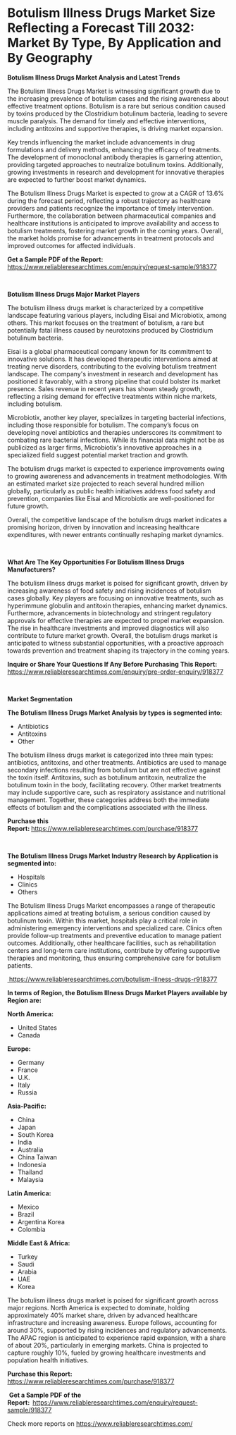<p><h1>Botulism Illness Drugs Market Size Reflecting a Forecast Till 2032: Market By Type, By Application and By Geography</h1></p><p><strong>Botulism Illness Drugs Market Analysis and Latest Trends</strong></p>
<p><p>The Botulism Illness Drugs Market is witnessing significant growth due to the increasing prevalence of botulism cases and the rising awareness about effective treatment options. Botulism is a rare but serious condition caused by toxins produced by the Clostridium botulinum bacteria, leading to severe muscle paralysis. The demand for timely and effective interventions, including antitoxins and supportive therapies, is driving market expansion.</p><p>Key trends influencing the market include advancements in drug formulations and delivery methods, enhancing the efficacy of treatments. The development of monoclonal antibody therapies is garnering attention, providing targeted approaches to neutralize botulinum toxins. Additionally, growing investments in research and development for innovative therapies are expected to further boost market dynamics.</p><p>The Botulism Illness Drugs Market is expected to grow at a CAGR of 13.6% during the forecast period, reflecting a robust trajectory as healthcare providers and patients recognize the importance of timely intervention. Furthermore, the collaboration between pharmaceutical companies and healthcare institutions is anticipated to improve availability and access to botulism treatments, fostering market growth in the coming years. Overall, the market holds promise for advancements in treatment protocols and improved outcomes for affected individuals.</p></p>
<p><strong>Get a Sample PDF of the Report:&nbsp;</strong> <a href="https://www.reliableresearchtimes.com/enquiry/request-sample/918377?utm_campaign=3321&utm_medium=2&utm_source=Github&utm_content=ia&utm_term=07032025&utm_id=botulism-illness-drugs">https://www.reliableresearchtimes.com/enquiry/request-sample/918377</a></p>
<p>&nbsp;</p>
<p><strong>Botulism Illness Drugs Major Market Players</strong></p>
<p><p>The botulism illness drugs market is characterized by a competitive landscape featuring various players, including Eisai and Microbiotix, among others. This market focuses on the treatment of botulism, a rare but potentially fatal illness caused by neurotoxins produced by Clostridium botulinum bacteria.</p><p>Eisai is a global pharmaceutical company known for its commitment to innovative solutions. It has developed therapeutic interventions aimed at treating nerve disorders, contributing to the evolving botulism treatment landscape. The company's investment in research and development has positioned it favorably, with a strong pipeline that could bolster its market presence. Sales revenue in recent years has shown steady growth, reflecting a rising demand for effective treatments within niche markets, including botulism.</p><p>Microbiotix, another key player, specializes in targeting bacterial infections, including those responsible for botulism. The company’s focus on developing novel antibiotics and therapies underscores its commitment to combating rare bacterial infections. While its financial data might not be as publicized as larger firms, Microbiotix's innovative approaches in a specialized field suggest potential market traction and growth.</p><p>The botulism drugs market is expected to experience improvements owing to growing awareness and advancements in treatment methodologies. With an estimated market size projected to reach several hundred million globally, particularly as public health initiatives address food safety and prevention, companies like Eisai and Microbiotix are well-positioned for future growth. </p><p>Overall, the competitive landscape of the botulism drugs market indicates a promising horizon, driven by innovation and increasing healthcare expenditures, with newer entrants continually reshaping market dynamics.</p></p>
<p>&nbsp;</p>
<p><strong>What Are The Key Opportunities For Botulism Illness Drugs Manufacturers?</strong></p>
<p><p>The botulism illness drugs market is poised for significant growth, driven by increasing awareness of food safety and rising incidences of botulism cases globally. Key players are focusing on innovative treatments, such as hyperimmune globulin and antitoxin therapies, enhancing market dynamics. Furthermore, advancements in biotechnology and stringent regulatory approvals for effective therapies are expected to propel market expansion. The rise in healthcare investments and improved diagnostics will also contribute to future market growth. Overall, the botulism drugs market is anticipated to witness substantial opportunities, with a proactive approach towards prevention and treatment shaping its trajectory in the coming years.</p></p>
<p><strong>Inquire or Share Your Questions If Any Before Purchasing This Report:</strong> <a href="https://www.reliableresearchtimes.com/enquiry/pre-order-enquiry/918377?utm_campaign=3321&utm_medium=2&utm_source=Github&utm_content=ia&utm_term=07032025&utm_id=botulism-illness-drugs">https://www.reliableresearchtimes.com/enquiry/pre-order-enquiry/918377</a></p>
<p>&nbsp;</p>
<p><strong>Market Segmentation</strong></p>
<p><strong>The Botulism Illness Drugs Market Analysis by types is segmented into:</strong></p>
<p><ul><li>Antibiotics</li><li>Antitoxins</li><li>Other</li></ul></p>
<p><p>The botulism illness drugs market is categorized into three main types: antibiotics, antitoxins, and other treatments. Antibiotics are used to manage secondary infections resulting from botulism but are not effective against the toxin itself. Antitoxins, such as botulinum antitoxin, neutralize the botulinum toxin in the body, facilitating recovery. Other market treatments may include supportive care, such as respiratory assistance and nutritional management. Together, these categories address both the immediate effects of botulism and the complications associated with the illness.</p></p>
<p><strong>Purchase this Report:&nbsp;</strong><a href="https://www.reliableresearchtimes.com/purchase/918377?utm_campaign=3321&utm_medium=2&utm_source=Github&utm_content=ia&utm_term=07032025&utm_id=botulism-illness-drugs">https://www.reliableresearchtimes.com/purchase/918377</a></p>
<p>&nbsp;</p>
<p><strong>The Botulism Illness Drugs Market Industry Research by Application is segmented into:</strong></p>
<p><ul><li>Hospitals</li><li>Clinics</li><li>Others</li></ul></p>
<p><p>The Botulism Illness Drugs Market encompasses a range of therapeutic applications aimed at treating botulism, a serious condition caused by botulinum toxin. Within this market, hospitals play a critical role in administering emergency interventions and specialized care. Clinics often provide follow-up treatments and preventive education to manage patient outcomes. Additionally, other healthcare facilities, such as rehabilitation centers and long-term care institutions, contribute by offering supportive therapies and monitoring, thus ensuring comprehensive care for botulism patients.</p></p>
<p><a href="https://www.reliableresearchtimes.com/botulism-illness-drugs-r918377?utm_campaign=3321&utm_medium=2&utm_source=Github&utm_content=ia&utm_term=07032025&utm_id=botulism-illness-drugs">&nbsp;https://www.reliableresearchtimes.com/botulism-illness-drugs-r918377</a></p>
<p><strong>In terms of Region, the Botulism Illness Drugs Market Players available by Region are:</strong></p>
<p>
    <p> <strong> North America: </strong>
        <ul>
            <li>United States</li>
            <li>Canada</li>
        </ul>
        </p> 
    <p> <strong> Europe: </strong>
        <ul>
            <li>Germany</li>
            <li>France</li>
            <li>U.K.</li>
            <li>Italy</li>
            <li>Russia</li>
        </ul>
        </p> 
    <p> <strong> Asia-Pacific: </strong>
        <ul>
            <li>China</li>
            <li>Japan</li>
            <li>South Korea</li>
            <li>India</li>
            <li>Australia</li>
            <li>China Taiwan</li>
            <li>Indonesia</li>
            <li>Thailand</li>
            <li>Malaysia</li>
        </ul>
        </p> 
    <p> <strong> Latin America: </strong>
        <ul>
            <li>Mexico</li>
            <li>Brazil</li>
            <li>Argentina Korea</li>
            <li>Colombia</li>
        </ul>
        </p> 
    <p> <strong> Middle East & Africa: </strong>
        <ul>
            <li>Turkey</li>
            <li>Saudi</li>
            <li>Arabia</li>
            <li>UAE</li>
            <li>Korea</li>
        </ul>
    </p>
    </p>
<p><p>The botulism illness drugs market is poised for significant growth across major regions. North America is expected to dominate, holding approximately 40% market share, driven by advanced healthcare infrastructure and increasing awareness. Europe follows, accounting for around 30%, supported by rising incidences and regulatory advancements. The APAC region is anticipated to experience rapid expansion, with a share of about 20%, particularly in emerging markets. China is projected to capture roughly 10%, fueled by growing healthcare investments and population health initiatives.</p></p>
<p><strong>Purchase this Report: </strong><a href="https://www.reliableresearchtimes.com/purchase/918377?utm_campaign=3321&utm_medium=2&utm_source=Github&utm_content=ia&utm_term=07032025&utm_id=botulism-illness-drugs">https://www.reliableresearchtimes.com/purchase/918377</a></p>
<p>&nbsp;<strong>Get a Sample PDF of the Report:&nbsp;&nbsp;</strong><a href="https://www.reliableresearchtimes.com/enquiry/request-sample/918377?utm_campaign=3321&utm_medium=2&utm_source=Github&utm_content=ia&utm_term=07032025&utm_id=botulism-illness-drugs">https://www.reliableresearchtimes.com/enquiry/request-sample/918377</a></p>
<p><strong></strong></p>
<p>Check more reports on <a href="https://www.reliableresearchtimes.com/?utm_campaign=3321&utm_medium=2&utm_source=Github&utm_content=ia&utm_term=07032025&utm_id=botulism-illness-drugs">https://www.reliableresearchtimes.com/</a></p>